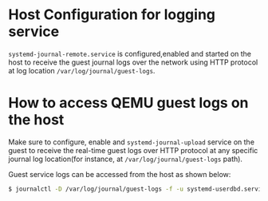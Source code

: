 # Host Configuration for logging service

`systemd-journal-remote.service` is configured,enabled and started on the host to receive the guest journal logs over the network using HTTP protocol at log location `/var/log/journal/guest-logs`.

# How to access QEMU guest logs on the host

Make sure to configure, enable and `systemd-journal-upload` service on the guest to receive the real-time guest logs over HTTP protocol at any specific journal log location(for instance, at `/var/log/journal/guest-logs` path).

Guest service logs can be accessed from the host as shown below:
```sh
$ journalctl -D /var/log/journal/guest-logs -f -u systemd-userdbd.service
```
